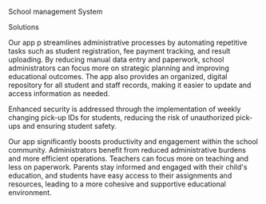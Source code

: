 School management System

Solutions 

Our app p streamlines administrative processes by automating repetitive tasks such as student registration, fee payment tracking, and result uploading. By reducing manual data entry and paperwork, school administrators can focus more on strategic planning and improving educational outcomes. The app also provides an organized, digital repository for all student and staff records, making it easier to update and access information as needed.

Enhanced security is addressed through the implementation of weekly changing pick-up IDs for students, reducing the risk of unauthorized pick-ups and ensuring student safety. 

Our app significantly boosts productivity and engagement within the school community. Administrators benefit from reduced administrative burdens and more efficient operations. Teachers can focus more on teaching and less on paperwork. Parents stay informed and engaged with their child's education, and students have easy access to their assignments and resources, leading to a more cohesive and supportive educational environment.